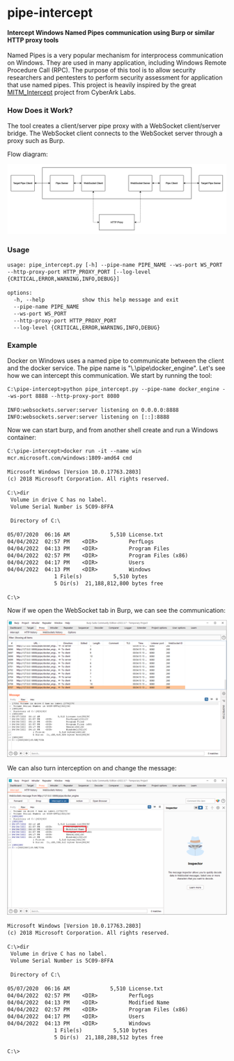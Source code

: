 # pipe-intercept
#### Intercept Windows Named Pipes communication using Burp or similar HTTP proxy tools
Named Pipes is a very popular mechanism for interprocess communication on Windows. They are used in many application, including Windows Remote Procedure Call (RPC). The purpose of this tool is to allow security researchers and pentesters to perform security assessment for application that use named pipes.
This project is heavily inspired by the great [MITM_Intercept](https://github.com/cyberark/MITM_Intercept) project from CyberArk Labs.
### How Does it Work?
The tool creates a client/server pipe proxy with a WebSocket client/server bridge. The WebSocket client connects to the WebSocket server through a proxy such as Burp.

Flow diagram:

![Flow Diagram](images/pipe-intercept.png)
### Usage
```
usage: pipe_intercept.py [-h] --pipe-name PIPE_NAME --ws-port WS_PORT --http-proxy-port HTTP_PROXY_PORT [--log-level {CRITICAL,ERROR,WARNING,INFO,DEBUG}]

options:
  -h, --help            show this help message and exit
  --pipe-name PIPE_NAME
  --ws-port WS_PORT
  --http-proxy-port HTTP_PROXY_PORT
  --log-level {CRITICAL,ERROR,WARNING,INFO,DEBUG}
```
### Example
Docker on Windows uses a named pipe to communicate between the client and the docker service. The pipe name is "\\.\pipe\docker_engine". Let's see how we can intercept this communication. We start by running the tool:
```
C:\pipe-intercept>python pipe_intercept.py --pipe-name docker_engine --ws-port 8888 --http-proxy-port 8080

INFO:websockets.server:server listening on 0.0.0.0:8888
INFO:websockets.server:server listening on [::]:8888
```
Now we can start burp, and from another shell create and run a Windows container:
```
C:\pipe-intercept>docker run -it --name win mcr.microsoft.com/windows:1809-amd64 cmd

Microsoft Windows [Version 10.0.17763.2803]
(c) 2018 Microsoft Corporation. All rights reserved.

C:\>dir
 Volume in drive C has no label.
 Volume Serial Number is 5C09-8FFA

 Directory of C:\

05/07/2020  06:16 AM             5,510 License.txt
04/04/2022  02:57 PM    <DIR>          PerfLogs
04/04/2022  04:13 PM    <DIR>          Program Files
04/04/2022  02:57 PM    <DIR>          Program Files (x86)
04/04/2022  04:17 PM    <DIR>          Users
04/04/2022  04:13 PM    <DIR>          Windows
               1 File(s)          5,510 bytes
               5 Dir(s)  21,188,812,800 bytes free

C:\>
```
Now if we open the WebSocket tab in Burp, we can see the communication:

![Burp WebSocket History](images/burp_ws_history.png)

We can also turn interception on and change the message:

![Burp Intercept](images/burp_intercept.png)

```
Microsoft Windows [Version 10.0.17763.2803]
(c) 2018 Microsoft Corporation. All rights reserved.

C:\>dir
 Volume in drive C has no label.
 Volume Serial Number is 5C09-8FFA

 Directory of C:\

05/07/2020  06:16 AM             5,510 License.txt
04/04/2022  02:57 PM    <DIR>          PerfLogs
04/04/2022  04:13 PM    <DIR>          Modified Name
04/04/2022  02:57 PM    <DIR>          Program Files (x86)
04/04/2022  04:17 PM    <DIR>          Users
04/04/2022  04:13 PM    <DIR>          Windows
               1 File(s)          5,510 bytes
               5 Dir(s)  21,188,288,512 bytes free

C:\>
```
